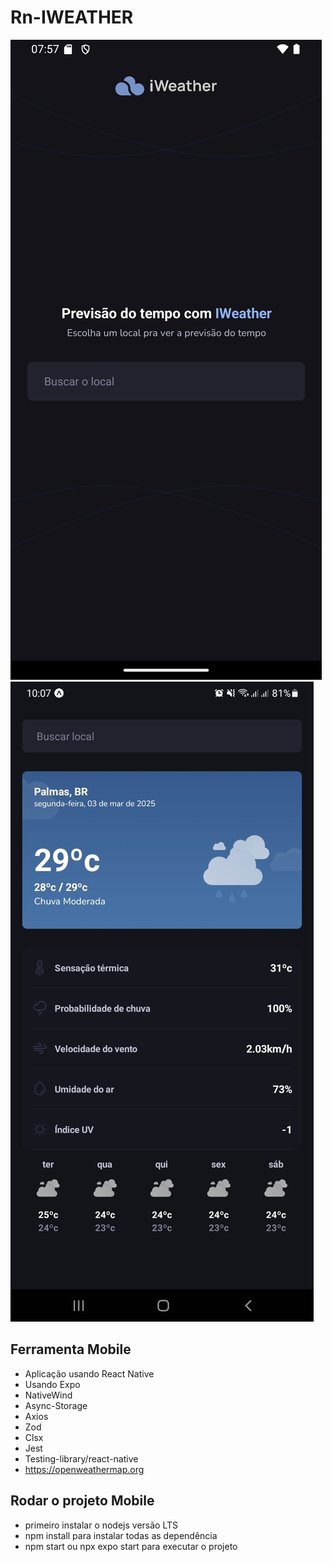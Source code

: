 # Rn-IWEATHER

![Auth user](./.github/images/search.png)
![home  history](./.github/images/dashboard.jpeg)


## Ferramenta Mobile 

- Aplicação usando React Native
- Usando Expo
- NativeWind
- Async-Storage
- Axios
- Zod
- Clsx
- Jest
- Testing-library/react-native
- https://openweathermap.org



## Rodar o projeto Mobile

- primeiro instalar o nodejs versão LTS
- npm install para instalar todas as dependência
- npm start ou npx  expo  start para executar o projeto 
  

